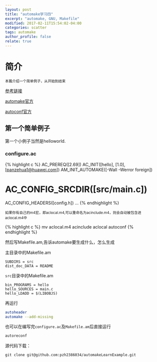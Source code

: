 ```yaml
---
layout: post
title: "automake学习四"
excerpt: "automake, GNU, Makefile"
modified: 2017-02-11T15:54:02-04:00
categories: scatter
tags: automake
author_profile: false
relate: true
---
```



# 简介 #

<small>本篇介绍一个简单例子，从开始到结束</small>

[参考链接](http://freesoftwaremagazine.com/articles/"automatically_writing_makefiles_with_autotools")

[automake官方][id1]


[autoconf官方][id2]


## 第一个简单例子 ##

第一个小例子当然是helloworld. 

### configure.ac ###

{% highlight c %}
AC_PREREQ([2.69])
AC_INIT([hello], [1.0], [panzehua1@huawei.com])
AM_INIT_AUTOMAKE([-Wall -Werror foreign])
# AC_CONFIG_SRCDIR([src/main.c])
AC_CONFIG_HEADERS([config.h])
...
{% endhighlight %}

<small>如果你有自己的m4宏，即aclocal.m4,可以重命名为acinclude.m4，则会自动被包含进aclocal.m4中</small>


{% highlight c %}
mv aclocal.m4 acinclude
aclocal
autoconf
{% endhighlight %}

然后写Makefile.am,告诉automake要生成什么，怎么生成

主目录中的Makefile.am

```mermaid
SUBDIRS = src
dist_doc_DATA = README
```

`src`目录中的Makefile.am


```mermaid
bin_PROGRAMS = hello
hello_SOURCES = main.c
hello_LDADD = $(LIBOBJS)
```

再运行


```bash
autoheader
automake --add-missing
```

也可以在编写完`configure.ac`及`Makefile.am`后直接运行

```bash
autoreconf
```



源代码下载：

```mermaid
git clone git@github.com:pzh2386034/automakeLearnExample.git
```


[id1]: https://www.gnu.org/software/automake/
[id2]: https://www.gnu.org/software/autoconf/autoconf.html
